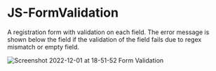 # JS-FormValidation

A registration form with validation on each field. The error message is shown below the field if the validation of the field fails due to regex mismatch or empty field.

![Screenshot 2022-12-01 at 18-51-52 Form Validation](https://user-images.githubusercontent.com/106545681/205113166-697e6caf-607d-45e1-ba0b-f1095d3b9c21.png)
